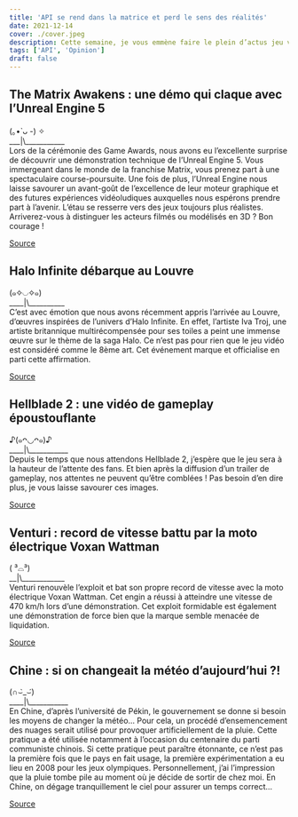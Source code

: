 ```yaml
---
title: 'API se rend dans la matrice et perd le sens des réalités'
date: 2021-12-14
cover: ./cover.jpeg
description: Cette semaine, je vous emmène faire le plein d’actus jeu vidéo avec la diffusion d’une séquence de gameplay sur Hellblade 2, des œuvres d’art sur le thème de Halo et notre voyage dans une démo attrayante du monde de Matrix !
tags: ['API', 'Opinion']
draft: false
---
```


## The Matrix Awakens : une démo qui claque avec l’Unreal Engine 5      
(｡•̀ ᴗ -) ✧     
\_\_\_|\\\_\_\_\_\_\_\_\_\_\_\_        
Lors de la cérémonie des Game Awards, nous avons eu l’excellente surprise de découvrir une démonstration technique de l’Unreal Engine 5. Vous immergeant dans le monde de la franchise Matrix, vous prenez part à une spectaculaire course-poursuite.
Une fois de plus, l’Unreal Engine nous laisse savourer un avant-goût de l’excellence de leur moteur graphique et des futures expériences vidéoludiques auxquelles nous espérons prendre part à l’avenir. L’étau se resserre vers des jeux toujours plus réalistes. Arriverez-vous à distinguer les acteurs filmés ou modélisés en 3D ? Bon courage !

[Source](https://www.jeuxvideo.com/news/1504724/the-game-awards-the-matrix-awakens-est-disponible-gratuitement-sur-ps5-et-xbox-series-x-s.htm)

## Halo Infinite débarque au Louvre     
(๑✧◡✧๑)       
\_\_\_\_|\\\_\_\_\_\_\_\_\_\_\_        
C’est avec émotion que nous avons récemment appris l’arrivée au Louvre, d’œuvres inspirées de l’univers d’Halo Infinite. En effet, l’artiste Iva Troj, une artiste britannique multirécompensée pour ses toiles a peint une immense œuvre sur le thème de la saga Halo.
Ce n’est pas pour rien que le jeu vidéo est considéré comme le 8ème art. Cet événement marque et officialise en parti cette affirmation.

[Source](https://www.journaldugeek.com/2021/12/10/halo-signe-son-entree-au-louvre-grace-a-cette-oeuvre-dart-etonnante/)

## Hellblade 2 : une vidéo de gameplay époustouflante       
♪(๑ᴖ◡ᴖ๑)♪     
\_\_\_\_|\\\_\_\_\_\_\_\_\_\_\_\_       
Depuis le temps que nous attendons Hellblade 2, j’espère que le jeu sera à la hauteur de l’attente des fans. Et bien après la diffusion d’un trailer de gameplay, nos attentes ne peuvent qu’être comblées ! Pas besoin d’en dire plus, je vous laisse savourer ces images.

[Source](https://www.jeuxvideo.com/news/1504757/hellblade-ii-senua-s-saga-une-sequence-de-gameplay-qui-rend-fou-pour-les-game-awards-2021.htm)

## Venturi : record de vitesse battu par la moto électrique Voxan Wattman       
( ³⌓³)      
\_\_|\\\_\_\_\_\_\_\_\_\_\_\_\_        
Venturi renouvèle l’exploit et bat son propre record de vitesse avec la moto électrique Voxan Wattman. Cet engin a réussi à atteindre une vitesse de 470 km/h lors d’une démonstration. Cet exploit formidable est également une démonstration de force bien que la marque semble menacée de liquidation.

[Source](https://www.futura-sciences.com/tech/actualites/voiture-electrique-nouveau-record-vitesse-voxan-wattman-moto-electrique-plus-rapide-monde-75667/)

## Chine : si on changeait la météo d’aujourd’hui ?!        
(∩⌣̀_⌣́)      
\_\_\_\_|\\\_\_\_\_\_\_\_\_\_\_\_       
En Chine, d’après l’université de Pékin, le gouvernement se donne si besoin les moyens de changer la météo… Pour cela, un procédé d’ensemencement des nuages serait utilisé pour provoquer artificiellement de la pluie. Cette pratique a été utilisée notamment à l’occasion du centenaire du parti communiste chinois. Si cette pratique peut paraître étonnante, ce n’est pas la première fois que le pays en fait usage, la première expérimentation a eu lieu en 2008 pour les jeux olympiques.
Personnellement, j’ai l’impression que la pluie tombe pile au moment où je décide de sortir de chez moi. En Chine, on dégage tranquillement le ciel pour assurer un temps correct…

[Source](https://www.papergeek.fr/la-chine-a-reussi-a-modifier-la-meteo-afin-dobtenir-un-ciel-degage-2461144)